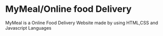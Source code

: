 # MyMeal/Online food Delivery
MyMeal is a Online Food Delivery Website made by using HTML,CSS and Javascript Languages
